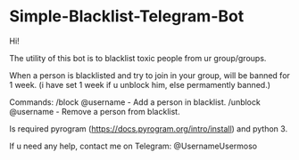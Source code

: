 # Simple-Blacklist-Telegram-Bot

Hi!

The utility of this bot is to blacklist toxic people from ur group/groups.

When a person is blacklisted and try to join in your group, will be banned for 1 week. (i have set 1 week if u unblock him, else permamently banned.)

Commands:
/block @username - Add a person in blacklist.
/unblock @username - Remove a person from blacklist.

Is required pyrogram (https://docs.pyrogram.org/intro/install)
and python 3.

If u need any help, contact me on Telegram: @UsernameUsermoso
